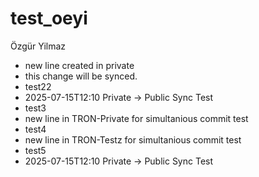 # test_oeyi
Özgür Yilmaz


- new line created in private
- this change will be synced.
- test22
- 2025-07-15T12:10 Private -> Public Sync Test
- test3
- new line in TRON-Private for simultanious commit test
- test4
- new line in TRON-Testz for simultanious commit test
- test5
- 2025-07-15T12:10 Private -> Public Sync Test
